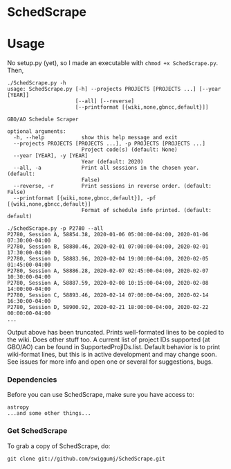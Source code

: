 # SchedScrape 

# Usage
No setup.py (yet), so I made an executable with `chmod +x SchedScrape.py`. Then,

```
./SchedScrape.py -h
usage: SchedScrape.py [-h] --projects PROJECTS [PROJECTS ...] [--year [YEAR]]
                      [--all] [--reverse]
                      [--printformat [{wiki,none,gbncc,default}]]

GBO/AO Schedule Scraper

optional arguments:
  -h, --help            show this help message and exit
  --projects PROJECTS [PROJECTS ...], -p PROJECTS [PROJECTS ...]
                        Project code(s) (default: None)
  --year [YEAR], -y [YEAR]
                        Year (default: 2020)
  --all, -a             Print all sessions in the chosen year. (default:
                        False)
  --reverse, -r         Print sessions in reverse order. (default: False)
  --printformat [{wiki,none,gbncc,default}], -pf [{wiki,none,gbncc,default}]
                        Format of schedule info printed. (default: default)
```

```
./SchedScrape.py -p P2780 --all
P2780, Session A, 58854.38, 2020-01-06 05:00:00-04:00, 2020-01-06 07:30:00-04:00
P2780, Session B, 58880.46, 2020-02-01 07:00:00-04:00, 2020-02-01 17:30:00-04:00
P2780, Session D, 58883.96, 2020-02-04 19:00:00-04:00, 2020-02-05 01:45:00-04:00
P2780, Session A, 58886.28, 2020-02-07 02:45:00-04:00, 2020-02-07 10:30:00-04:00
P2780, Session A, 58887.59, 2020-02-08 10:15:00-04:00, 2020-02-08 14:00:00-04:00
P2780, Session C, 58893.46, 2020-02-14 07:00:00-04:00, 2020-02-14 16:30:00-04:00
P2780, Session D, 58900.92, 2020-02-21 18:00:00-04:00, 2020-02-22 00:00:00-04:00
...
```

Output above has been truncated. Prints well-formated lines to be copied to the wiki.
Does other stuff too. A current list of project IDs supported (at GBO/AO) can be found
in SupportedProjIDs.list. Default behavior is to print wiki-format lines, but this is
in active development and may change soon. See issues for more info and open one or
several for suggestions, bugs.

### Dependencies

Before you can use SchedScrape, make sure you have access to:

```
astropy
...and some other things...
```

### Get SchedScrape 

To grab a copy of SchedScrape, do:

```
git clone git://github.com/swiggumj/SchedScrape.git
```
